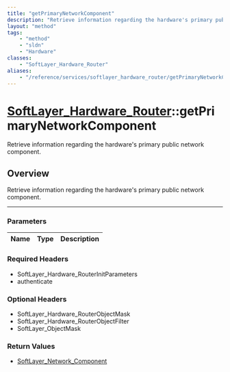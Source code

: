 ```yaml
---
title: "getPrimaryNetworkComponent"
description: "Retrieve information regarding the hardware's primary public network component."
layout: "method"
tags:
    - "method"
    - "sldn"
    - "Hardware"
classes:
    - "SoftLayer_Hardware_Router"
aliases:
    - "/reference/services/softlayer_hardware_router/getPrimaryNetworkComponent"
---
```

# [SoftLayer_Hardware_Router](/reference/services/SoftLayer_Hardware_Router)::getPrimaryNetworkComponent


Retrieve information regarding the hardware's primary public network component.


## Overview 
Retrieve information regarding the hardware's primary public network component.

-----

### Parameters 
|Name | Type | Description |
| --- | --- | --- |


### Required Headers
* SoftLayer_Hardware_RouterInitParameters
* authenticate


### Optional Headers
* SoftLayer_Hardware_RouterObjectMask
* SoftLayer_Hardware_RouterObjectFilter
* SoftLayer_ObjectMask

### Return Values
* <a href='/reference/datatypes/SoftLayer_Network_Component'>SoftLayer_Network_Component </a>




